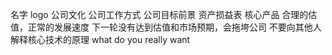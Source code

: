 名字  logo  公司文化  公司工作方式
公司目标前景  资产损益表  核心产品
合理的估值，正常的发展速度
下一轮没有达到估值和市场预期，会拖垮公司
不要向其他人解释核心技术的原理
what do you really want
